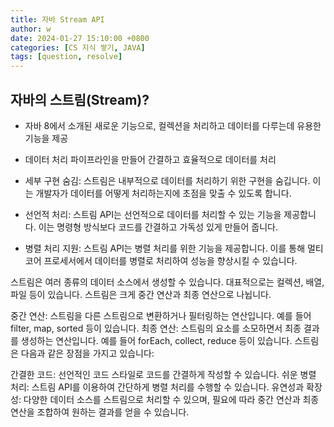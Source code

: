```yaml
---
title: 자바 Stream API
author: w
date: 2024-01-27 15:10:00 +0800
categories: [CS 지식 쌓기, JAVA]
tags: [question, resolve]
---
```


## 자바의 스트림(Stream)?

- 자바 8에서 소개된 새로운 기능으로, 컬렉션을 처리하고 데이터를 다루는데 유용한 기능을 제공
- 데이터 처리 파이프라인을 만들어 간결하고 효율적으로 데이터를 처리


- 세부 구현 숨김: 스트림은 내부적으로 데이터를 처리하기 위한 구현을 숨깁니다. 이는 개발자가 데이터를 어떻게 처리하는지에 초점을 맞출 수 있도록 합니다.

- 선언적 처리: 스트림 API는 선언적으로 데이터를 처리할 수 있는 기능을 제공합니다. 이는 명령형 방식보다 코드를 간결하고 가독성 있게 만들어 줍니다.

- 병렬 처리 지원: 스트림 API는 병렬 처리를 위한 기능을 제공합니다. 이를 통해 멀티코어 프로세서에서 데이터를 병렬로 처리하여 성능을 향상시킬 수 있습니다.

스트림은 여러 종류의 데이터 소스에서 생성할 수 있습니다. 대표적으로는 컬렉션, 배열, 파일 등이 있습니다. 스트림은 크게 중간 연산과 최종 연산으로 나뉩니다.

중간 연산: 스트림을 다른 스트림으로 변환하거나 필터링하는 연산입니다. 예를 들어 filter, map, sorted 등이 있습니다.
최종 연산: 스트림의 요소를 소모하면서 최종 결과를 생성하는 연산입니다. 예를 들어 forEach, collect, reduce 등이 있습니다.
스트림은 다음과 같은 장점을 가지고 있습니다:

간결한 코드: 선언적인 코드 스타일로 코드를 간결하게 작성할 수 있습니다.
쉬운 병렬 처리: 스트림 API를 이용하여 간단하게 병렬 처리를 수행할 수 있습니다.
유연성과 확장성: 다양한 데이터 소스를 스트림으로 처리할 수 있으며, 필요에 따라 중간 연산과 최종 연산을 조합하여 원하는 결과를 얻을 수 있습니다.